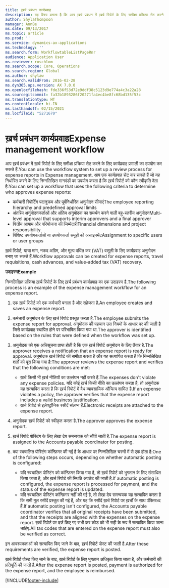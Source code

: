 ```yaml
---
title: ख़र्च प्रबंधन कार्यप्रवाह
description: यह विषय बताता है कि आप ख़र्च प्रबंधन में ख़र्च रिपोर्ट के लिए समीक्षा प्रक्रिया सेट करने के लिए Microsoft Dynamics 365 Finance में कार्यप्रवाह प्रणाली का उपयोग कैसे कर सकते हैं.
author: ShylaThompson
manager: AnnBe
ms.date: 09/13/2017
ms.topic: article
ms.prod: ''
ms.service: dynamics-ax-applications
ms.technology: ''
ms.search.form: WorkflowtableListPageRnr
audience: Application User
ms.reviewer: roschlom
ms.search.scope: Core, Operations
ms.search.region: Global
ms.author: shylaw
ms.search.validFrom: 2016-02-28
ms.dyn365.ops.version: AX 7.0.0
ms.openlocfilehash: fde336f53d72e9ddf38c5123d9e774a4c3a22a28
ms.sourcegitcommit: fa32b1893286f20271fa4ec4be8fc68bd135f53c
ms.translationtype: HT
ms.contentlocale: hi-IN
ms.lasthandoff: 02/15/2021
ms.locfileid: "5271670"
---
```

# <a name="expense-management-workflow"></a><span data-ttu-id="9e8e3-103">ख़र्च प्रबंधन कार्यप्रवाह</span><span class="sxs-lookup"><span data-stu-id="9e8e3-103">Expense management workflow</span></span>

<span data-ttu-id="9e8e3-104">आप ख़र्च प्रबंधन में ख़र्च रिपोर्ट के लिए समीक्षा प्रक्रिया सेट करने के लिए कार्यप्रवाह प्रणाली का उपयोग कर सकते हैं.</span><span class="sxs-lookup"><span data-stu-id="9e8e3-104">You can use the workflow system to set up a review process for expense reports in Expense management.</span></span> <span data-ttu-id="9e8e3-105">आप एक कार्यप्रवाह सेट कर सकते हैं जो यह निर्धारित करने के लिए निम्नलिखित मानदंडों का उपयोग करता है कि ख़र्च रिपोर्ट को कौन स्वीकृति देता है:</span><span class="sxs-lookup"><span data-stu-id="9e8e3-105">You can set up a workflow that uses the following criteria to determine who approves expense reports:</span></span>

- <span data-ttu-id="9e8e3-106">कर्मचारी रिपोर्टिंग पदानुक्रम और पूर्वनिर्धारित अनुमोदन सीमाएं</span><span class="sxs-lookup"><span data-stu-id="9e8e3-106">The employee reporting hierarchy and predefined approval limits</span></span>
- <span data-ttu-id="9e8e3-107">अंतरिम अनुमोदनकर्ताओं और अंतिम अनुमोदक का समर्थन करने वाली बहु-स्तरीय अनुमोदन</span><span class="sxs-lookup"><span data-stu-id="9e8e3-107">Multi-level approval that supports interim approvers and a final approver</span></span>
- <span data-ttu-id="9e8e3-108">वित्तीय आयाम और परियोजना की जिम्मेदारी</span><span class="sxs-lookup"><span data-stu-id="9e8e3-108">Financial dimensions and project responsibility</span></span>
- <span data-ttu-id="9e8e3-109">विशिष्ट उपयोगकर्ताओं या उपयोगकर्ता समूहों को असाइनमेंट</span><span class="sxs-lookup"><span data-stu-id="9e8e3-109">Assignment to specific users or user groups</span></span>

<span data-ttu-id="9e8e3-110">ख़र्च रिपोर्ट, यात्रा मांग, नकद अग्रिम, और मूल्य वर्धित कर (VAT) वसूली के लिए कार्यप्रवाह अनुमोदन बनाए जा सकते हैं.</span><span class="sxs-lookup"><span data-stu-id="9e8e3-110">Workflow approvals can be created for expense reports, travel requisitions, cash advances, and value-added tax (VAT) recovery.</span></span>

<span data-ttu-id="9e8e3-111">**उदाहरण**</span><span class="sxs-lookup"><span data-stu-id="9e8e3-111">**Example**</span></span>

<span data-ttu-id="9e8e3-112">निम्नलिखित प्रक्रिया ख़र्च रिपोर्ट के लिए ख़र्च प्रबंधन कार्यप्रवाह का एक उदाहरण है.</span><span class="sxs-lookup"><span data-stu-id="9e8e3-112">The following process is an example of the expense management workflow for an expense report.</span></span>

1. <span data-ttu-id="9e8e3-113">एक ख़र्च रिपोर्ट को एक कर्मचारी बनाता है और सहेजता है.</span><span class="sxs-lookup"><span data-stu-id="9e8e3-113">An employee creates and saves an expense report.</span></span>
2. <span data-ttu-id="9e8e3-114">कर्मचारी अनुमोदन के लिए ख़र्च रिपोर्ट प्रस्तुत करता है.</span><span class="sxs-lookup"><span data-stu-id="9e8e3-114">The employee submits the expense report for approval.</span></span> <span data-ttu-id="9e8e3-115">अनुमोदक की पहचान उस नियमों के आधार पर की जाती है जिसे कार्यप्रवाह स्थापित होने पर परिभाषित किया गया था.</span><span class="sxs-lookup"><span data-stu-id="9e8e3-115">The approver is identified based on the rules that were defined when the workflow was set up.</span></span>
3. <span data-ttu-id="9e8e3-116">अनुमोदक को एक अधिसूचना प्राप्त होती है कि एक ख़र्च रिपोर्ट अनुमोदन के लिए तैयार है.</span><span class="sxs-lookup"><span data-stu-id="9e8e3-116">The approver receives a notification that an expense report is ready for approval.</span></span> <span data-ttu-id="9e8e3-117">अनुमोदक ख़र्च रिपोर्ट की समीक्षा करता है और यह सत्यापित करता है कि निम्नलिखित शर्तों को पूरा किया गया है:</span><span class="sxs-lookup"><span data-stu-id="9e8e3-117">The approver reviews the expense report and verifies that the following conditions are met:</span></span>

    - <span data-ttu-id="9e8e3-118">ख़र्च किसी भी ख़र्च नीतियों का उल्लंघन नहीं करते हैं.</span><span class="sxs-lookup"><span data-stu-id="9e8e3-118">The expenses don't violate any expense policies.</span></span> <span data-ttu-id="9e8e3-119">यदि कोई ख़र्च किसी नीति का उल्लंघन करता है, तो अनुमोदक यह सत्यापित करता है कि ख़र्च रिपोर्ट में वैध व्यावसायिक औचित्य शामिल है.</span><span class="sxs-lookup"><span data-stu-id="9e8e3-119">If an expense violates a policy, the approver verifies that the expense report includes a valid business justification.</span></span>
    - <span data-ttu-id="9e8e3-120">ख़र्च रिपोर्ट से इलेक्ट्रॉनिक रसीदें संलग्न हैं.</span><span class="sxs-lookup"><span data-stu-id="9e8e3-120">Electronic receipts are attached to the expense report.</span></span>

4. <span data-ttu-id="9e8e3-121">अनुमोदक ख़र्च रिपोर्ट को स्वीकृत करता है.</span><span class="sxs-lookup"><span data-stu-id="9e8e3-121">The approver approves the expense report.</span></span>
5. <span data-ttu-id="9e8e3-122">ख़र्च रिपोर्ट पोस्टिंग के लिए लेखा देय समन्वयक को सौंपी जाती है.</span><span class="sxs-lookup"><span data-stu-id="9e8e3-122">The expense report is assigned to the Accounts payable coordinator for posting.</span></span>
6. <span data-ttu-id="9e8e3-123">क्या स्वचालित पोस्टिंग कॉन्फ़िगर की गई है के आधार पर निम्नलिखित चरणों में से एक होता है:</span><span class="sxs-lookup"><span data-stu-id="9e8e3-123">One of the following steps occurs, depending on whether automatic posting is configured:</span></span>

    - <span data-ttu-id="9e8e3-124">यदि स्वचालित पोस्टिंग को कॉन्फ़िगर किया गया है, तो ख़र्च रिपोर्ट को भुगतान के लिए संसाधित किया जाता है, और ख़र्च रिपोर्ट की स्थिति अपडेट की जाती है.</span><span class="sxs-lookup"><span data-stu-id="9e8e3-124">If automatic posting is configured, the expense report is processed for payment, and the status of the expense report is updated.</span></span>
    - <span data-ttu-id="9e8e3-125">यदि स्वचालित पोस्टिंग कॉन्फ़िगर नहीं की गई है, तो लेखा देय समन्वयक यह सत्यापित करता है कि सभी मूल रसीदें प्रस्तुत की गई हैं, और यह कि रसीदें ख़र्च रिपोर्ट पर ख़र्चों के साथ पंक्तिबध्द हैं.</span><span class="sxs-lookup"><span data-stu-id="9e8e3-125">If automatic posting isn't configured, the Accounts payable coordinator verifies that all original receipts have been submitted, and that the receipts are aligned with the expenses on the expense report.</span></span> <span data-ttu-id="9e8e3-126">ख़र्च रिपोर्ट पर दर्ज किए गए सभी कर कोड को भी सही के रूप में सत्यापित किया जाना चाहिए.</span><span class="sxs-lookup"><span data-stu-id="9e8e3-126">All tax codes that are entered on the expense report must also be verified as correct.</span></span>

<span data-ttu-id="9e8e3-127">इन आवश्यकताओं को सत्यापित किए जाने के बाद, ख़र्च रिपोर्ट पोस्ट की जाती है.</span><span class="sxs-lookup"><span data-stu-id="9e8e3-127">After these requirements are verified, the expense report is posted.</span></span>

<span data-ttu-id="9e8e3-128">ख़र्च रिपोर्ट पोस्ट किए जाने के बाद, ख़र्च रिपोर्ट के लिए भुगतान अधिकृत किया जाता है, और कर्मचारी की प्रतिपूर्ति की जाती है.</span><span class="sxs-lookup"><span data-stu-id="9e8e3-128">After the expense report is posted, payment is authorized for the expense report, and the employee is reimbursed.</span></span>


[!INCLUDE[footer-include](../includes/footer-banner.md)]